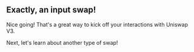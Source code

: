 ## Exactly, an input swap! <emoji id="tada" />

Nice going! That's a great way to kick off your interactions with Uniswap V3.

Next, let's learn about another type of swap!